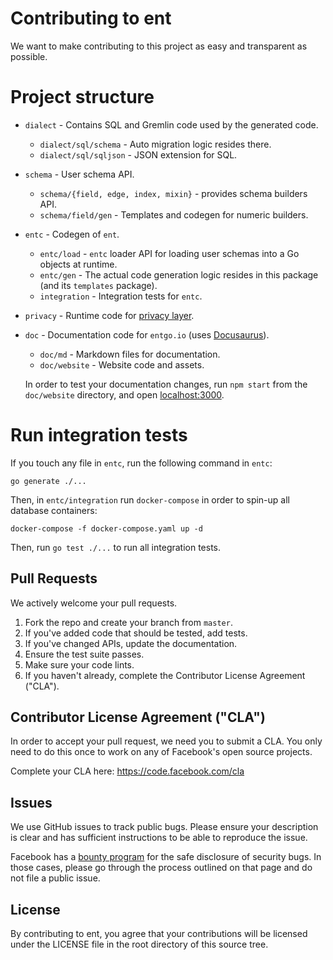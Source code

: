 # Contributing to ent
We want to make contributing to this project as easy and transparent as
possible.

# Project structure

- `dialect` - Contains SQL and Gremlin code used by the generated code.
  - `dialect/sql/schema` - Auto migration logic resides there.
  - `dialect/sql/sqljson` - JSON extension for SQL.

- `schema` - User schema API.
  - `schema/{field, edge, index, mixin}` - provides schema builders API.
  - `schema/field/gen` - Templates and codegen for numeric builders.

- `entc` - Codegen of `ent`.
  - `entc/load` - `entc` loader API for loading user schemas into a Go objects at runtime.
  - `entc/gen` - The actual code generation logic resides in this package (and its `templates` package).
  - `integration` - Integration tests for `entc`.

- `privacy` - Runtime code for [privacy layer](https://entgo.io/docs/privacy/).

- `doc` - Documentation code for `entgo.io` (uses [Docusaurus](https://docusaurus.io)).
  - `doc/md` - Markdown files for documentation.
  - `doc/website` - Website code and assets.

  In order to test your documentation changes, run `npm start` from the `doc/website` directory, and open [localhost:3000](http://localhost:3000/).

# Run integration tests
If you touch any file in `entc`, run the following command in `entc`:

```
go generate ./...
```

Then, in `entc/integration` run `docker-compose` in order to spin-up all database containers:

```
docker-compose -f docker-compose.yaml up -d
```

Then, run `go test ./...` to run all integration tests.


## Pull Requests
We actively welcome your pull requests.

1. Fork the repo and create your branch from `master`.
2. If you've added code that should be tested, add tests.
3. If you've changed APIs, update the documentation.
4. Ensure the test suite passes.
5. Make sure your code lints.
6. If you haven't already, complete the Contributor License Agreement ("CLA").

## Contributor License Agreement ("CLA")
In order to accept your pull request, we need you to submit a CLA. You only need
to do this once to work on any of Facebook's open source projects.

Complete your CLA here: <https://code.facebook.com/cla>

## Issues
We use GitHub issues to track public bugs. Please ensure your description is
clear and has sufficient instructions to be able to reproduce the issue.

Facebook has a [bounty program](https://www.facebook.com/whitehat/) for the safe
disclosure of security bugs. In those cases, please go through the process
outlined on that page and do not file a public issue.

## License
By contributing to ent, you agree that your contributions will be licensed
under the LICENSE file in the root directory of this source tree.
